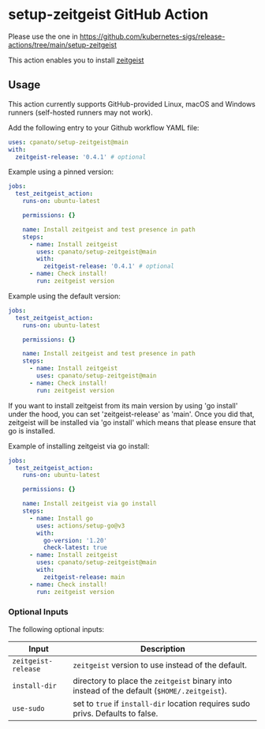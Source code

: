 # setup-zeitgeist GitHub Action


Please use the one in https://github.com/kubernetes-sigs/release-actions/tree/main/setup-zeitgeist


This action enables you to install [zeitgeist](https://github.com/kubernetes-sigs/zeitgeist)


## Usage

This action currently supports GitHub-provided Linux, macOS and Windows runners (self-hosted runners may not work).

Add the following entry to your Github workflow YAML file:

```yaml
uses: cpanato/setup-zeitgeist@main
with:
  zeitgeist-release: '0.4.1' # optional
```

Example using a pinned version:

```yaml
jobs:
  test_zeitgeist_action:
    runs-on: ubuntu-latest

    permissions: {}

    name: Install zeitgeist and test presence in path
    steps:
      - name: Install zeitgeist
        uses: cpanato/setup-zeitgeist@main
        with:
          zeitgeist-release: '0.4.1' # optional
      - name: Check install!
        run: zeitgeist version
```

Example using the default version:

```yaml
jobs:
  test_zeitgeist_action:
    runs-on: ubuntu-latest

    permissions: {}

    name: Install zeitgeist and test presence in path
    steps:
      - name: Install zeitgeist
        uses: cpanato/setup-zeitgeist@main
      - name: Check install!
        run: zeitgeist version
```

If you want to install zeitgeist from its main version by using 'go install' under the hood, you can set 'zeitgeist-release' as 'main'. Once you did that, zeitgeist will be installed via 'go install' which means that please ensure that go is installed.

Example of installing zeitgeist via go install:

```yaml
jobs:
  test_zeitgeist_action:
    runs-on: ubuntu-latest

    permissions: {}

    name: Install zeitgeist via go install
    steps:
      - name: Install go
        uses: actions/setup-go@v3
        with:
          go-version: '1.20'
          check-latest: true
      - name: Install zeitgeist
        uses: cpanato/setup-zeitgeist@main
        with:
          zeitgeist-release: main
      - name: Check install!
        run: zeitgeist version
```

### Optional Inputs

The following optional inputs:

| Input | Description |
| --- | --- |
| `zeitgeist-release` | `zeitgeist` version to use instead of the default. |
| `install-dir` | directory to place the `zeitgeist` binary into instead of the default (`$HOME/.zeitgeist`). |
| `use-sudo` | set to `true` if `install-dir` location requires sudo privs. Defaults to false. |
